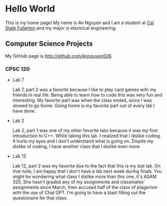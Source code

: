 # Hello World

This is my home page! My name is An Nguyen and I am a student at [Cal State Fullerton](http://www.fullerton.edu/) and my major is electrical engineering.

## Computer Science Projects

My GitHub page is http://github.com/Annguyen026.

### CPSC 120

* Lab 7

    Lab 7, part 2 was a favorite because I like to play card games with my friends in real life. Being able to learn how to code this was very fun and interesting. My favorite part was when the class ended, since I was alowed to go home. Going home is my favorite part out of every lab I have done.

* Lab 2

    Lab 2, part 1 was one of my other favorite labs because it was my first introduction to C++. While taking this lab. I realized that I dislike coding. It hurts my eyes and I don't understand what is going on. Dispite my dislike of coding, I have another class that I dislike even more.

* Lab 12

    Lab 12, part 2 was my favorite due to the fact that this is my last lab. On that note, I am happy that I don't have a lab next week during finals. You might be wondering what class I dislike more than this one, it's ASAM 325. She hasn't graded any of my assignments and classmates' assignments since March, then accused half of the class of plagerism with the use of Chat GPT. I'm going to have a blast filling out the questionaire for that class.

